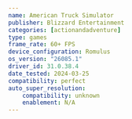 ```yaml
---
name: American Truck Simulator
publisher: Blizzard Entertainment
categories: [actionandadventure]
type: games
frame_rate: 60+ FPS
device_configuration: Romulus
os_version: "26085.1" 
driver_id: 31.0.38.4
date_tested: 2024-03-25
compatibility: perfect
auto_super_resolution:
    compatibility: unknown
    enablement: N/A
---
```

